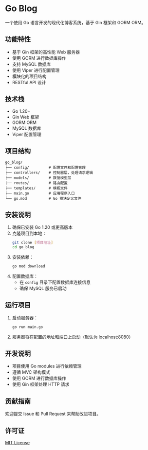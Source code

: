 # Go Blog

一个使用 Go 语言开发的现代化博客系统，基于 Gin 框架和 GORM ORM。

## 功能特性

- 基于 Gin 框架的高性能 Web 服务器
- 使用 GORM 进行数据库操作
- 支持 MySQL 数据库
- 使用 Viper 进行配置管理
- 模块化的项目结构
- RESTful API 设计

## 技术栈

- Go 1.20+
- Gin Web 框架
- GORM ORM
- MySQL 数据库
- Viper 配置管理

## 项目结构

```
go_blog/
├── config/         # 配置文件和配置管理
├── controllers/    # 控制器层，处理请求逻辑
├── models/         # 数据模型层
├── routes/         # 路由配置
├── templates/      # 模板文件
├── main.go         # 应用程序入口
└── go.mod          # Go 模块定义文件
```

## 安装说明

1. 确保已安装 Go 1.20 或更高版本
2. 克隆项目到本地：
   ```bash
   git clone [项目地址]
   cd go_blog
   ```
3. 安装依赖：
   ```bash
   go mod download
   ```
4. 配置数据库：
   - 在 `config` 目录下配置数据库连接信息
   - 确保 MySQL 服务已启动

## 运行项目

1. 启动服务器：
   ```bash
   go run main.go
   ```
2. 服务器将在配置的地址和端口上启动（默认为 localhost:8080）

## 开发说明

- 项目使用 Go modules 进行依赖管理
- 遵循 MVC 架构模式
- 使用 GORM 进行数据库操作
- 使用 Gin 框架处理 HTTP 请求

## 贡献指南

欢迎提交 Issue 和 Pull Request 来帮助改进项目。

## 许可证

[MIT License](LICENSE) 